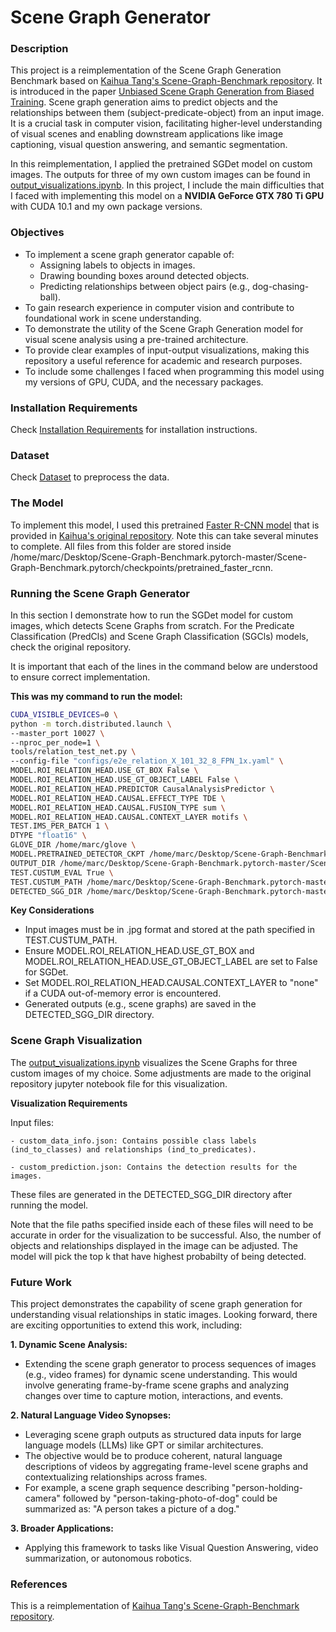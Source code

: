 # Scene Graph Generator

### Description
This project is a reimplementation of the Scene Graph Generation Benchmark based on [Kaihua Tang's Scene-Graph-Benchmark repository](https://github.com/KaihuaTang/Scene-Graph-Benchmark.pytorch/blob/master/README.md). It is introduced in the paper [Unbiased Scene Graph Generation from Biased Training](https://openaccess.thecvf.com/content_CVPR_2020/papers/Tang_Unbiased_Scene_Graph_Generation_From_Biased_Training_CVPR_2020_paper.pdf). Scene graph generation aims to predict objects and the relationships between them (subject-predicate-object) from an input image. It is a crucial task in computer vision, facilitating higher-level understanding of visual scenes and enabling downstream applications like image captioning, visual question answering, and semantic segmentation. 

In this reimplementation, I applied the pretrained SGDet model on custom images. The outputs for three of my own custom images can be found in [output_visualizations.ipynb](output_visualizations.ipynb). In this project, I include the main difficulties that I faced with implementing this model on a **NVIDIA GeForce GTX 780 Ti GPU** with CUDA 10.1 and my own package versions.


### Objectives
- To implement a scene graph generator capable of:
    - Assigning labels to objects in images.
    - Drawing bounding boxes around detected objects.
    - Predicting relationships between object pairs (e.g., dog-chasing-ball).
- To gain research experience in computer vision and contribute to foundational work in scene understanding.
- To demonstrate the utility of the Scene Graph Generation model for visual scene analysis using a pre-trained architecture.
- To provide clear examples of input-output visualizations, making this repository a useful reference for academic and research purposes.
- To include some challenges I faced when programming this model using my versions of GPU, CUDA, and the necessary packages.


### Installation Requirements
Check [Installation Requirements](Installation_Requirements.md) for installation instructions.


### Dataset
Check [Dataset](Dataset.md) to preprocess the data. 

### The Model

To implement this model, I used this pretrained [Faster R-CNN model](https://1drv.ms/u/s!AmRLLNf6bzcir8xemVHbqPBrvjjtQg?e=hAhYCw) that is provided in [Kaihua's original repository](https://github.com/KaihuaTang/Scene-Graph-Benchmark.pytorch/blob/master/README.md). Note this can take several minutes to complete. All files from this folder are stored inside /home/marc/Desktop/Scene-Graph-Benchmark.pytorch-master/Scene-Graph-Benchmark.pytorch/checkpoints/pretrained_faster_rcnn.

### Running the Scene Graph Generator
In this section I demonstrate how to run the SGDet model for custom images, which detects Scene Graphs from scratch. For the Predicate Classification (PredCls) and Scene Graph Classification (SGCls) models, check the original repository. 

It is important that each of the lines in the command below are understood to ensure correct implementation.

**This was my command to run the model:**

```bash
CUDA_VISIBLE_DEVICES=0 \
python -m torch.distributed.launch \
--master_port 10027 \
--nproc_per_node=1 \
tools/relation_test_net.py \
--config-file "configs/e2e_relation_X_101_32_8_FPN_1x.yaml" \
MODEL.ROI_RELATION_HEAD.USE_GT_BOX False \
MODEL.ROI_RELATION_HEAD.USE_GT_OBJECT_LABEL False \
MODEL.ROI_RELATION_HEAD.PREDICTOR CausalAnalysisPredictor \
MODEL.ROI_RELATION_HEAD.CAUSAL.EFFECT_TYPE TDE \
MODEL.ROI_RELATION_HEAD.CAUSAL.FUSION_TYPE sum \
MODEL.ROI_RELATION_HEAD.CAUSAL.CONTEXT_LAYER motifs \
TEST.IMS_PER_BATCH 1 \
DTYPE "float16" \
GLOVE_DIR /home/marc/glove \
MODEL.PRETRAINED_DETECTOR_CKPT /home/marc/Desktop/Scene-Graph-Benchmark.pytorch-master/Scene-Graph-Benchmark.pytorch/checkpoints/pretrained_faster_rcnn/model_final.pth \
OUTPUT_DIR /home/marc/Desktop/Scene-Graph-Benchmark.pytorch-master/Scene-Graph-Benchmark.pytorch/checkpoints/outputs \
TEST.CUSTUM_EVAL True \
TEST.CUSTUM_PATH /home/marc/Desktop/Scene-Graph-Benchmark.pytorch-master/Scene-Graph-Benchmark.pytorch/checkpoints/custom_images \
DETECTED_SGG_DIR /home/marc/Desktop/Scene-Graph-Benchmark.pytorch-master/Scene-Graph-Benchmark.pytorch/checkpoints/outputs
```

**Key Considerations**
- Input images must be in .jpg format and stored at the path specified in TEST.CUSTUM_PATH.
- Ensure MODEL.ROI_RELATION_HEAD.USE_GT_BOX and MODEL.ROI_RELATION_HEAD.USE_GT_OBJECT_LABEL are set to False for SGDet.
- Set MODEL.ROI_RELATION_HEAD.CAUSAL.CONTEXT_LAYER to "none" if a CUDA out-of-memory error is encountered.
- Generated outputs (e.g., scene graphs) are saved in the DETECTED_SGG_DIR directory.


### Scene Graph Visualization
The [output_visualizations.ipynb](output_visualizations.ipynb) visualizes the Scene Graphs for three custom images of my choice. Some adjustments are made to the original repository jupyter notebook file for this visualization. 

**Visualization Requirements**

Input files:

    - custom_data_info.json: Contains possible class labels (ind_to_classes) and relationships (ind_to_predicates).
    
    - custom_prediction.json: Contains the detection results for the images.
    
These files are generated in the DETECTED_SGG_DIR directory after running the model.

Note that the file paths specified inside each of these files will need to be accurate in order for the visualization to be successful. Also, the number of objects and relationships displayed in the image can be adjusted. The model will pick the top k that have highest probabilty of being detected.

### Future Work
This project demonstrates the capability of scene graph generation for understanding visual relationships in static images. Looking forward, there are exciting opportunities to extend this work, including:

**1. Dynamic Scene Analysis:**
- Extending the scene graph generator to process sequences of images (e.g., video frames) for dynamic scene understanding. This would involve generating frame-by-frame scene graphs and analyzing changes over time to capture motion, interactions, and events.

**2. Natural Language Video Synopses:**
- Leveraging scene graph outputs as structured data inputs for large language models (LLMs) like GPT or similar architectures.
- The objective would be to produce coherent, natural language descriptions of videos by aggregating frame-level scene graphs and contextualizing relationships across frames.
- For example, a scene graph sequence describing "person-holding-camera" followed by "person-taking-photo-of-dog" could be summarized as: "A person takes a picture of a dog."

**3. Broader Applications:**
- Applying this framework to tasks like Visual Question Answering, video summarization, or autonomous robotics. 


### References 
This is a reimplementation of [Kaihua Tang's Scene-Graph-Benchmark repository](https://github.com/KaihuaTang/Scene-Graph-Benchmark.pytorch/blob/master/README.md).

